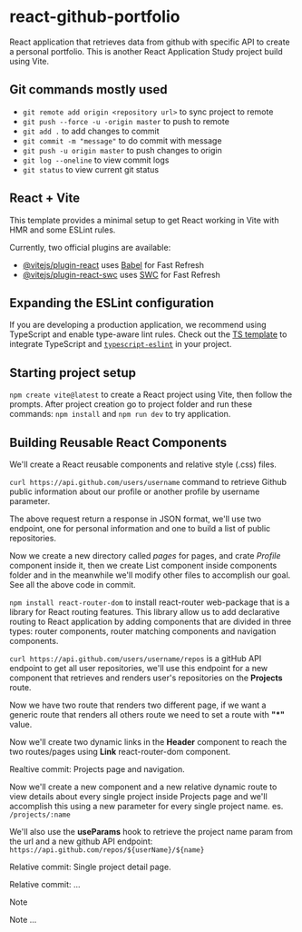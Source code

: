# react-github-portfolio
React application that retrieves data from github with specific API to create a personal portfolio. This is another React Application Study project build using Vite.

## Git commands mostly used

- `git remote add origin <repository url>` to sync project to remote
- `git push --force -u -origin master` to push to remote
- `git add .` to add changes to commit
- `git commit -m "message"` to do commit with message
- `git push -u origin master` to push changes to origin
- `git log --oneline` to view commit logs
- `git status` to view current git status

## React + Vite

This template provides a minimal setup to get React working in Vite with HMR and some ESLint rules.

Currently, two official plugins are available:

- [@vitejs/plugin-react](https://github.com/vitejs/vite-plugin-react/blob/main/packages/plugin-react/README.md) uses [Babel](https://babeljs.io/) for Fast Refresh
- [@vitejs/plugin-react-swc](https://github.com/vitejs/vite-plugin-react-swc) uses [SWC](https://swc.rs/) for Fast Refresh

## Expanding the ESLint configuration

If you are developing a production application, we recommend using TypeScript and enable type-aware lint rules. Check out the [TS template](https://github.com/vitejs/vite/tree/main/packages/create-vite/template-react-ts) to integrate TypeScript and [`typescript-eslint`](https://typescript-eslint.io) in your project.

## Starting project setup

`npm create vite@latest` to create a React project using Vite, then follow the prompts. After project creation go to project folder and run these commands: `npm install` and `npm run dev` to try application.

## Building Reusable React Components
We'll create a React reusable components and relative style (.css) files.

`curl https://api.github.com/users/username` command to retrieve Github public information about our profile or another profile by username parameter.

The above request return a response in JSON format, we'll use two endpoint, one for personal information and one to build a list of public repositories.

Now we create a new directory called _pages_ for pages, and crate _Profile_ component inside it, then we create List component inside components folder and in the meanwhile we'll modify other files to accomplish our goal.
See all the above code in commit.

`npm install react-router-dom` to install react-router web-package that is a library for React routing features.
This library allow us to add declarative routing to React application by adding components that are divided in three types: router components, router matching components and navigation components.

`curl https://api.github.com/users/username/repos` is a gitHub API endpoint to get all user repositories, we'll use this endpoint for a new component that retrieves and renders user's repositories on the **Projects** route.

Now we have two route that renders two different page, if we want a generic route that renders all others route we need to set a route with **"*"** value.

Now we'll create two dynamic links in the **Header** component to reach the two routes/pages using **Link** react-router-dom component.

Realtive commit: Projects page and navigation.

Now we'll create a new component and a new relative dynamic route to view details about every single project inside Projects page and we'll accomplish this using a new parameter for every single project name. es. `/projects/:name`

We'll also use the **useParams** hook to retrieve the project name param from the url and a new github API endpoint: `https://api.github.com/repos/${userName}/${name}`

Relative commit: Single project detail page.





Relative commit: ...



> [!NOTE]
> Note ...
